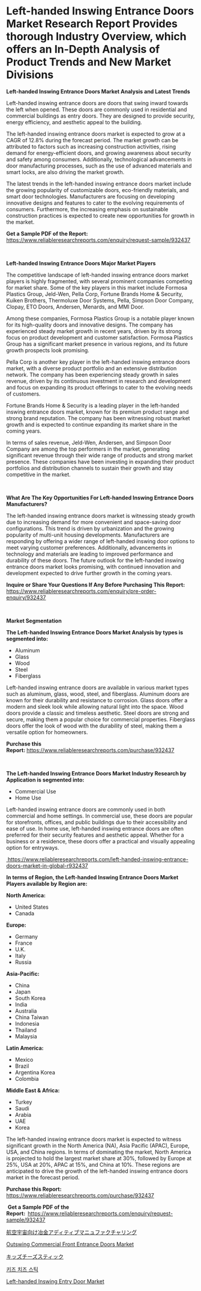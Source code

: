 <p><h1>Left-handed Inswing Entrance Doors Market Research Report Provides thorough Industry Overview, which offers an In-Depth Analysis of Product Trends and New Market Divisions</h1></p><p><strong>Left-handed Inswing Entrance Doors Market Analysis and Latest Trends</strong></p>
<p><p>Left-handed inswing entrance doors are doors that swing inward towards the left when opened. These doors are commonly used in residential and commercial buildings as entry doors. They are designed to provide security, energy efficiency, and aesthetic appeal to the building.</p><p>The left-handed inswing entrance doors market is expected to grow at a CAGR of 12.8% during the forecast period. The market growth can be attributed to factors such as increasing construction activities, rising demand for energy-efficient doors, and growing awareness about security and safety among consumers. Additionally, technological advancements in door manufacturing processes, such as the use of advanced materials and smart locks, are also driving the market growth.</p><p>The latest trends in the left-handed inswing entrance doors market include the growing popularity of customizable doors, eco-friendly materials, and smart door technologies. Manufacturers are focusing on developing innovative designs and features to cater to the evolving requirements of consumers. Furthermore, the increasing emphasis on sustainable construction practices is expected to create new opportunities for growth in the market.</p></p>
<p><strong>Get a Sample PDF of the Report:&nbsp;</strong> <a href="https://www.reliableresearchreports.com/enquiry/request-sample/932437">https://www.reliableresearchreports.com/enquiry/request-sample/932437</a></p>
<p>&nbsp;</p>
<p><strong>Left-handed Inswing Entrance Doors Major Market Players</strong></p>
<p><p>The competitive landscape of left-handed inswing entrance doors market players is highly fragmented, with several prominent companies competing for market share. Some of the key players in this market include Formosa Plastics Group, Jeld-Wen, Pella Corp, Fortune Brands Home & Security, Kuiken Brothers, Thermoluxe Door Systems, Pella, Simpson Door Company, Clopay, ETO Doors, Andersen, Menards, and MMI Door.</p><p>Among these companies, Formosa Plastics Group is a notable player known for its high-quality doors and innovative designs. The company has experienced steady market growth in recent years, driven by its strong focus on product development and customer satisfaction. Formosa Plastics Group has a significant market presence in various regions, and its future growth prospects look promising.</p><p>Pella Corp is another key player in the left-handed inswing entrance doors market, with a diverse product portfolio and an extensive distribution network. The company has been experiencing steady growth in sales revenue, driven by its continuous investment in research and development and focus on expanding its product offerings to cater to the evolving needs of customers.</p><p>Fortune Brands Home & Security is a leading player in the left-handed inswing entrance doors market, known for its premium product range and strong brand reputation. The company has been witnessing robust market growth and is expected to continue expanding its market share in the coming years.</p><p>In terms of sales revenue, Jeld-Wen, Andersen, and Simpson Door Company are among the top performers in the market, generating significant revenue through their wide range of products and strong market presence. These companies have been investing in expanding their product portfolios and distribution channels to sustain their growth and stay competitive in the market.</p></p>
<p>&nbsp;</p>
<p><strong>What Are The Key Opportunities For Left-handed Inswing Entrance Doors Manufacturers?</strong></p>
<p><p>The left-handed inswing entrance doors market is witnessing steady growth due to increasing demand for more convenient and space-saving door configurations. This trend is driven by urbanization and the growing popularity of multi-unit housing developments. Manufacturers are responding by offering a wider range of left-handed inswing door options to meet varying customer preferences. Additionally, advancements in technology and materials are leading to improved performance and durability of these doors. The future outlook for the left-handed inswing entrance doors market looks promising, with continued innovation and development expected to drive further growth in the coming years.</p></p>
<p><strong>Inquire or Share Your Questions If Any Before Purchasing This Report:</strong> <a href="https://www.reliableresearchreports.com/enquiry/pre-order-enquiry/932437">https://www.reliableresearchreports.com/enquiry/pre-order-enquiry/932437</a></p>
<p>&nbsp;</p>
<p><strong>Market Segmentation</strong></p>
<p><strong>The Left-handed Inswing Entrance Doors Market Analysis by types is segmented into:</strong></p>
<p><ul><li>Aluminum</li><li>Glass</li><li>Wood</li><li>Steel</li><li>Fiberglass</li></ul></p>
<p><p>Left-handed inswing entrance doors are available in various market types such as aluminum, glass, wood, steel, and fiberglass. Aluminum doors are known for their durability and resistance to corrosion. Glass doors offer a modern and sleek look while allowing natural light into the space. Wood doors provide a classic and timeless aesthetic. Steel doors are strong and secure, making them a popular choice for commercial properties. Fiberglass doors offer the look of wood with the durability of steel, making them a versatile option for homeowners.</p></p>
<p><strong>Purchase this Report:&nbsp;</strong><a href="https://www.reliableresearchreports.com/purchase/932437">https://www.reliableresearchreports.com/purchase/932437</a></p>
<p>&nbsp;</p>
<p><strong>The Left-handed Inswing Entrance Doors Market Industry Research by Application is segmented into:</strong></p>
<p><ul><li>Commercial Use</li><li>Home Use</li></ul></p>
<p><p>Left-handed inswing entrance doors are commonly used in both commercial and home settings. In commercial use, these doors are popular for storefronts, offices, and public buildings due to their accessibility and ease of use. In home use, left-handed inswing entrance doors are often preferred for their security features and aesthetic appeal. Whether for a business or a residence, these doors offer a practical and visually appealing option for entryways.</p></p>
<p><a href="https://www.reliableresearchreports.com/left-handed-inswing-entrance-doors-market-in-global-r932437">&nbsp;https://www.reliableresearchreports.com/left-handed-inswing-entrance-doors-market-in-global-r932437</a></p>
<p><strong>In terms of Region, the Left-handed Inswing Entrance Doors Market Players available by Region are:</strong></p>
<p>
    <p> <strong> North America: </strong>
        <ul>
            <li>United States</li>
            <li>Canada</li>
        </ul>
        </p> 
    <p> <strong> Europe: </strong>
        <ul>
            <li>Germany</li>
            <li>France</li>
            <li>U.K.</li>
            <li>Italy</li>
            <li>Russia</li>
        </ul>
        </p> 
    <p> <strong> Asia-Pacific: </strong>
        <ul>
            <li>China</li>
            <li>Japan</li>
            <li>South Korea</li>
            <li>India</li>
            <li>Australia</li>
            <li>China Taiwan</li>
            <li>Indonesia</li>
            <li>Thailand</li>
            <li>Malaysia</li>
        </ul>
        </p> 
    <p> <strong> Latin America: </strong>
        <ul>
            <li>Mexico</li>
            <li>Brazil</li>
            <li>Argentina Korea</li>
            <li>Colombia</li>
        </ul>
        </p> 
    <p> <strong> Middle East & Africa: </strong>
        <ul>
            <li>Turkey</li>
            <li>Saudi</li>
            <li>Arabia</li>
            <li>UAE</li>
            <li>Korea</li>
        </ul>
    </p>
    </p>
<p><p>The left-handed inswing entrance doors market is expected to witness significant growth in the North America (NA), Asia Pacific (APAC), Europe, USA, and China regions. In terms of dominating the market, North America is projected to hold the largest market share at 30%, followed by Europe at 25%, USA at 20%, APAC at 15%, and China at 10%. These regions are anticipated to drive the growth of the left-handed inswing entrance doors market in the forecast period.</p></p>
<p><strong>Purchase this Report: </strong><a href="https://www.reliableresearchreports.com/purchase/932437">https://www.reliableresearchreports.com/purchase/932437</a></p>
<p>&nbsp;<strong>Get a Sample PDF of the Report:&nbsp;&nbsp;</strong><a href="https://www.reliableresearchreports.com/enquiry/request-sample/932437">https://www.reliableresearchreports.com/enquiry/request-sample/932437</a></p>
<p><strong></strong></p>
<p><p><a href="https://github.com/LizaHeller2023/Market-Research-Report-List-1/blob/main/945180183425.md">航空宇宙向け冶金アディティブマニュファクチャリング</a></p><p><a href="https://github.com/MyrtisWest1/Market-Research-Report-List-1/blob/main/outswing-commercial-front-entrance-doors-market.md">Outswing Commercial Front Entrance Doors Market</a></p><p><a href="https://github.com/hilmi-2a/Market-Research-Report-List-1/blob/main/627047989893.md">キッズチーズスティック</a></p><p><a href="https://github.com/BrettWeberrt8767765/Market-Research-Report-List-1/blob/main/946410789888.md">키즈 치즈 스틱</a></p><p><a href="https://github.com/LaceyZemlak1/Market-Research-Report-List-1/blob/main/left-handed-inswing-entry-door-market.md">Left-handed Inswing Entry Door Market</a></p></p>